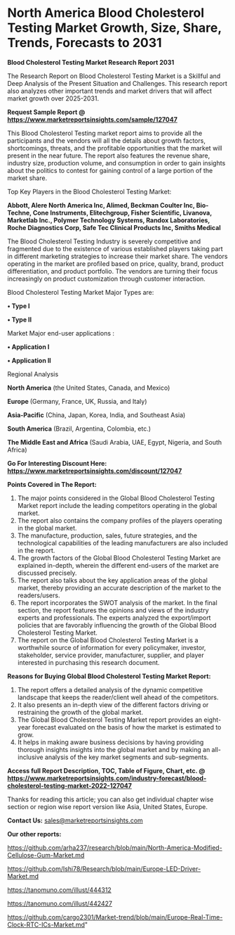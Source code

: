 # North America Blood Cholesterol Testing Market Growth, Size, Share, Trends, Forecasts to 2031

<strong>Blood Cholesterol Testing Market Research Report 2031</strong>

The Research Report on Blood Cholesterol Testing Market is a Skillful and Deep Analysis of the Present Situation and Challenges. This research report also analyzes other important trends and market drivers that will affect market growth over 2025-2031.

<strong>Request Sample Report @ <a href=https://www.marketreportsinsights.com/sample/127047>https://www.marketreportsinsights.com/sample/127047</a></strong>

This Blood Cholesterol Testing market report aims to provide all the participants and the vendors will all the details about growth factors, shortcomings, threats, and the profitable opportunities that the market will present in the near future. The report also features the revenue share, industry size, production volume, and consumption in order to gain insights about the politics to contest for gaining control of a large portion of the market share.

Top Key Players in the Blood Cholesterol Testing Market:

<strong>Abbott, Alere North America Inc, Alimed, Beckman Coulter Inc, Bio-Techne, Cone Instruments, Elitechgroup, Fisher Scientific, Livanova, Marketlab Inc., Polymer Technology Systems, Randox Laboratories, Roche Diagnostics Corp, Safe Tec Clinical Products Inc, Smiths Medical</strong>

The Blood Cholesterol Testing Industry is severely competitive and fragmented due to the existence of various established players taking part in different marketing strategies to increase their market share. The vendors operating in the market are profiled based on price, quality, brand, product differentiation, and product portfolio. The vendors are turning their focus increasingly on product customization through customer interaction.

Blood Cholesterol Testing Market Major Types are:

<strong>• Type I

• Type II</strong>

Market Major end-user applications :

<strong>• Application I

• Application II</strong>

Regional Analysis

</u><strong><b>North America</b></strong> (the United States, Canada, and Mexico)

<strong><b>Europe </b></strong>(Germany, France, UK, Russia, and Italy)

<strong><b>Asia-Pacific</b></strong> (China, Japan, Korea, India, and Southeast Asia)

<strong><b>South America</b></strong> (Brazil, Argentina, Colombia, etc.)

<strong><b>The Middle East and Africa</b></strong> (Saudi Arabia, UAE, Egypt, Nigeria, and South Africa)

<strong>Go For Interesting Discount Here: <a href=https://www.marketreportsinsights.com/discount/127047>https://www.marketreportsinsights.com/discount/127047</a></strong>

<strong>Points Covered in The Report:</strong>
<ol>
  <li>The major points considered in the Global Blood Cholesterol Testing Market report include the leading competitors operating in the global market.</li>
  <li>The report also contains the company profiles of the players operating in the global market.</li>
  <li>The manufacture, production, sales, future strategies, and the technological capabilities of the leading manufacturers are also included in the report.</li>
  <li>The growth factors of the Global Blood Cholesterol Testing Market are explained in-depth, wherein the different end-users of the market are discussed precisely.</li>
  <li>The report also talks about the key application areas of the global market, thereby providing an accurate description of the market to the readers/users.</li>
  <li>The report incorporates the SWOT analysis of the market. In the final section, the report features the opinions and views of the industry experts and professionals. The experts analyzed the export/import policies that are favorably influencing the growth of the Global Blood Cholesterol Testing Market.</li>
  <li>The report on the Global Blood Cholesterol Testing Market is a worthwhile source of information for every policymaker, investor, stakeholder, service provider, manufacturer, supplier, and player interested in purchasing this research document.</li>
</ol>
<strong>Reasons for Buying Global Blood Cholesterol Testing Market Report:</strong>

<ol>
  <li>The report offers a detailed analysis of the dynamic competitive landscape that keeps the reader/client well ahead of the competitors.</li>
  <li>It also presents an in-depth view of the different factors driving or restraining the growth of the global market.</li>
  <li>The Global Blood Cholesterol Testing Market report provides an eight-year forecast evaluated on the basis of how the market is estimated to grow.</li>
  <li>It helps in making aware business decisions by having providing thorough insights insights into the global market and by making an all-inclusive analysis of the key market segments and sub-segments.</li>
</ol>
<strong>Access full Report Description, TOC, Table of Figure, Chart, etc. @ <a href=https://www.marketreportsinsights.com/industry-forecast/blood-cholesterol-testing-market-2022-127047>https://www.marketreportsinsights.com/industry-forecast/blood-cholesterol-testing-market-2022-127047</a></strong>


Thanks for reading this article; you can also get individual chapter wise section or region wise report version like Asia, United States, Europe.

<strong>Contact Us:</strong>
sales@marketreportsinsights.com

<strong>Our other reports:</strong>

<a href=https://github.com/arha237/research/blob/main/North-America-Modified-Cellulose-Gum-Market.md>https://github.com/arha237/research/blob/main/North-America-Modified-Cellulose-Gum-Market.md</a>

<a href=https://github.com/Ishi78/Research/blob/main/Europe-LED-Driver-Market.md>https://github.com/Ishi78/Research/blob/main/Europe-LED-Driver-Market.md</a>

<a href=https://tanomuno.com/illust/444312>https://tanomuno.com/illust/444312</a>

<a href=https://tanomuno.com/illust/442427>https://tanomuno.com/illust/442427</a>

<a href=https://github.com/cargo2301/Market-trend/blob/main/Europe-Real-Time-Clock-RTC-ICs-Market.md>https://github.com/cargo2301/Market-trend/blob/main/Europe-Real-Time-Clock-RTC-ICs-Market.md</a>"
